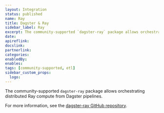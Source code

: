 ```yaml
---
layout: Integration
status: published
name: Ray
title: Dagster & Ray
sidebar_label: Ray
excerpt: The community-supported `dagster-ray` package allows orchestrating distributed Ray compute from Dagster pipelines.
date: 
apireflink:
docslink:
partnerlink:
categories:
enabledBy:
enables:
tags: [community-supported, etl]
sidebar_custom_props:
  logo:
---
```


The community-supported `dagster-ray` package allows orchestrating distributed Ray compute from Dagster pipelines.

For more information, see the [dagster-ray GitHub repository](https://github.com/danielgafni/dagster-ray).

